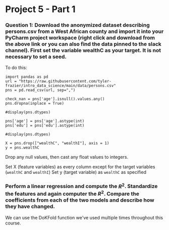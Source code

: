 # Project 5 - Part 1

### Question 1: Download the anonymized dataset describing persons.csv from a West African county and import it into your PyCharm project workspace (right click and download from the above link or you can also find the data pinned to the slack channel). First set the variable wealthC as your target. It is not necessary to set a seed.

To do this: 

```
import pandas as pd
url = "https://raw.githubusercontent.com/tyler-frazier/intro_data_science/main/data/persons.csv"
pns = pd.read_csv(url, sep=",")

check_nan = pns['age'].isnull().values.any()
pns.dropna(inplace = True)

#display(pns.dtypes)

pns['age'] = pns['age'].astype(int)
pns['edu'] = pns['edu'].astype(int)

#display(pns.dtypes)

X = pns.drop(["wealthC", "wealthI"], axis = 1)
y = pns.wealthC
```
Drop any null values, then cast any float values to integers.

Set X (feature variables) as every column except for the target variables (`wealthC` and `wealthI`)
Set y (target variable) as `wealthC` as specified 

### Perform a linear regression and compute the $R^2$. Standardize the features and again computer the $R^2$. Compare the coefficients from each of the two models and describe how they have changed.

We can use the DoKFold function we've used multiple times throughout this course. 


















